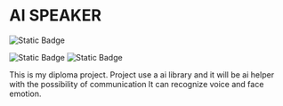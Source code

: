 # AI SPEAKER
![Static Badge](https://img.shields.io/badge/Python%203.10.8-white?style=for-the-badge&logo=Python&logoColor=black&link=https%3A%2F%2Fwww.python.org%2Fdownloads%2Frelease%2Fpython-3108%2F)

![Static Badge](https://img.shields.io/badge/Llama_index-blue)
![Static Badge](https://img.shields.io/badge/OpenAI-white)


This is my diploma project. Project use a ai library and it will be ai helper with the possibility of communication
It can recognize voice and face emotion. 
